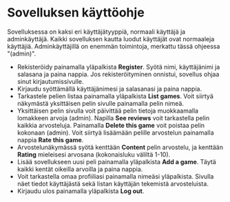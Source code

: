 # Sovelluksen käyttöohje

Sovelluksessa on kaksi eri käyttäjätyyppiä, normaali käyttäjä ja adminkäyttäjä. Kaikki sovelluksen kautta luodut käyttäjät ovat normaaleja käyttäjiä. Adminkäyttäjillä on enemmän toimintoja, merkattu tässä ohjeessa "(admin)".
- Rekisteröidy painamalla yläpalkista **Register**. Syötä nimi, käyttäjänimi ja salasana ja paina nappia. Jos rekisteröityminen onnistui, sovellus ohjaa sinut kirjautumissivulle.
- Kirjaudu syöttämällä käyttäjänimesi ja salasanasi ja paina nappia.
- Tarkastele pelien listaa painamalla yläpalkista **List games**. Voit siirtyä näkymästä yksittäisen pelin sivulle painamalla pelin nimeä.
- Yksittäisen pelin sivulla voit päivittää pelin tietoja muokkaamalla lomakkeen arvoja (admin). Napilla **See reviews** voit tarkastella pelin kaikkia arvosteluja. Painamalla **Delete this game** voit poistaa pelin kokonaan (admin). Voit siirtyä lisäämään pelille arvostelun painamalla nappia **Rate this game**.
- Arvostelunäkymässä syötä kenttään **Content** pelin arvostelu, ja kenttään **Rating** mieleisesi arvosana (kokonaisluku väliltä 1-10).
- Lisää sovellukseen uusi peli painamalla yläpalkista **Add a game**. Täytä kaikki kentät oikeilla arvoilla ja paina nappia.
- Voit tarkastella omaa profiiliasi painamalla nimeäsi yläpalkista. Sivulla näet tiedot käyttäjästä sekä listan käyttäjän tekemistä arvosteluista.
- Kirjaudu ulos painamalla yläpalkista **Log out**.